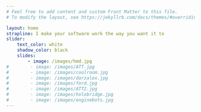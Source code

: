 ```yaml
---
# Feel free to add content and custom Front Matter to this file.
# To modify the layout, see https://jekyllrb.com/docs/themes/#overriding-theme-defaults

layout: home
strapline: I make your software work the way you want it to
slider:
    text_color: white
    shadow_color: black
    slides:
        - image: /images/hmd.jpg
#        - image: /images/ATT.jpg
#        - image: /images/coolroom.jpg
#        - image: /images/darzalex.jpg
#        - image: /images/ford.jpg
#        - image: /images/ATT2.jpg
#        - image: /images/holobridge.jpg
#        - image: /images/enginebots.jpg
---
```

